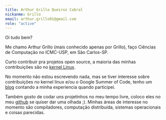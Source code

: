```yaml
---
title: Arthur Grillo Queiroz Cabral
nickanme: Grillo
email: arthur.grillo01@gmail.com
role: "active"
---
```


Oi tudo bem?

Me chamo Arthur Grillo (mais conhecido apenas por Grillo), faço Ciências de
Computação no ICMC-USP, em São Carlos-SP.

Curto contribuir pra projetos open source, a maioria das minhas contribuições
são no [kernel Linux][linux].

No momento não estou escrevendo nada, mas se tiver interesse sobre contribuições
no kernel linux e/ou o Google Summer of Code, tenho um [blog] contando a minha
experiencia quando participei.

Também gosto de codar uns projetinhos no meu tempo livre, coloco eles no meu
[github][github] se quiser dar uma olhada ;). Minhas áreas de interesse no
momento são compiladores, computação distribuída, sistemas operacionais e coisas
parecidas.

[linux]: https://git.kernel.org/pub/scm/linux/kernel/git/torvalds/linux.git/log/?qt=author&q=Arthur+Grillo
[github]: https://github.com/Grillo-0
[blog]: [https://grillo-0.github.io/blog/]
